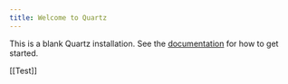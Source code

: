 ```yaml
---
title: Welcome to Quartz
---
```


This is a blank Quartz installation.
See the [documentation](https://quartz.jzhao.xyz) for how to get started.

[[Test]]